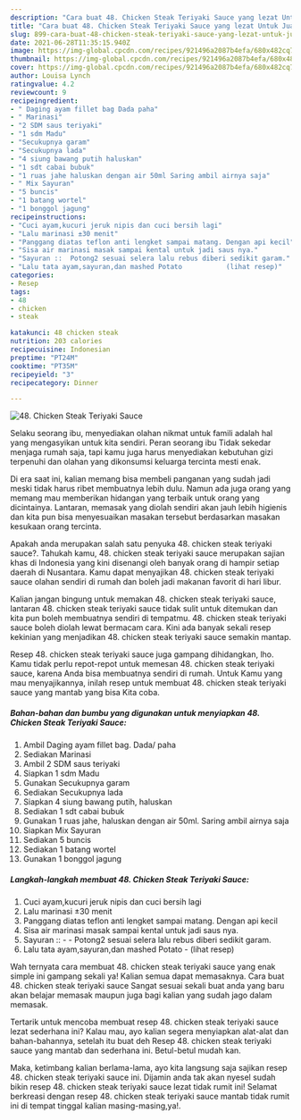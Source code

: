 ```yaml
---
description: "Cara buat 48. Chicken Steak Teriyaki Sauce yang lezat Untuk Jualan"
title: "Cara buat 48. Chicken Steak Teriyaki Sauce yang lezat Untuk Jualan"
slug: 899-cara-buat-48-chicken-steak-teriyaki-sauce-yang-lezat-untuk-jualan
date: 2021-06-28T11:35:15.940Z
image: https://img-global.cpcdn.com/recipes/921496a2087b4efa/680x482cq70/48-chicken-steak-teriyaki-sauce-foto-resep-utama.jpg
thumbnail: https://img-global.cpcdn.com/recipes/921496a2087b4efa/680x482cq70/48-chicken-steak-teriyaki-sauce-foto-resep-utama.jpg
cover: https://img-global.cpcdn.com/recipes/921496a2087b4efa/680x482cq70/48-chicken-steak-teriyaki-sauce-foto-resep-utama.jpg
author: Louisa Lynch
ratingvalue: 4.2
reviewcount: 9
recipeingredient:
- " Daging ayam fillet bag Dada paha"
- " Marinasi"
- "2 SDM saus teriyaki"
- "1 sdm Madu"
- "Secukupnya garam"
- "Secukupnya lada"
- "4 siung bawang putih haluskan"
- "1 sdt cabai bubuk"
- "1 ruas jahe haluskan dengan air 50ml Saring ambil airnya saja"
- " Mix Sayuran"
- "5 buncis"
- "1 batang wortel"
- "1 bonggol jagung"
recipeinstructions:
- "Cuci ayam,kucuri jeruk nipis dan cuci bersih lagi"
- "Lalu marinasi ±30 menit"
- "Panggang diatas teflon anti lengket sampai matang. Dengan api kecil"
- "Sisa air marinasi masak sampai kental untuk jadi saus nya."
- "Sayuran ::  Potong2 sesuai selera lalu rebus diberi sedikit garam."
- "Lalu tata ayam,sayuran,dan mashed Potato           (lihat resep)"
categories:
- Resep
tags:
- 48
- chicken
- steak

katakunci: 48 chicken steak 
nutrition: 203 calories
recipecuisine: Indonesian
preptime: "PT24M"
cooktime: "PT35M"
recipeyield: "3"
recipecategory: Dinner

---
```



![48. Chicken Steak Teriyaki Sauce](https://img-global.cpcdn.com/recipes/921496a2087b4efa/680x482cq70/48-chicken-steak-teriyaki-sauce-foto-resep-utama.jpg)

Selaku seorang ibu, menyediakan olahan nikmat untuk famili adalah hal yang mengasyikan untuk kita sendiri. Peran seorang ibu Tidak sekedar menjaga rumah saja, tapi kamu juga harus menyediakan kebutuhan gizi terpenuhi dan olahan yang dikonsumsi keluarga tercinta mesti enak.

Di era  saat ini, kalian memang bisa membeli panganan yang sudah jadi meski tidak harus ribet membuatnya lebih dulu. Namun ada juga orang yang memang mau memberikan hidangan yang terbaik untuk orang yang dicintainya. Lantaran, memasak yang diolah sendiri akan jauh lebih higienis dan kita pun bisa menyesuaikan masakan tersebut berdasarkan masakan kesukaan orang tercinta. 



Apakah anda merupakan salah satu penyuka 48. chicken steak teriyaki sauce?. Tahukah kamu, 48. chicken steak teriyaki sauce merupakan sajian khas di Indonesia yang kini disenangi oleh banyak orang di hampir setiap daerah di Nusantara. Kamu dapat menyajikan 48. chicken steak teriyaki sauce olahan sendiri di rumah dan boleh jadi makanan favorit di hari libur.

Kalian jangan bingung untuk memakan 48. chicken steak teriyaki sauce, lantaran 48. chicken steak teriyaki sauce tidak sulit untuk ditemukan dan kita pun boleh membuatnya sendiri di tempatmu. 48. chicken steak teriyaki sauce boleh diolah lewat bermacam cara. Kini ada banyak sekali resep kekinian yang menjadikan 48. chicken steak teriyaki sauce semakin mantap.

Resep 48. chicken steak teriyaki sauce juga gampang dihidangkan, lho. Kamu tidak perlu repot-repot untuk memesan 48. chicken steak teriyaki sauce, karena Anda bisa membuatnya sendiri di rumah. Untuk Kamu yang mau menyajikannya, inilah resep untuk membuat 48. chicken steak teriyaki sauce yang mantab yang bisa Kita coba.

<!--inarticleads1-->

##### Bahan-bahan dan bumbu yang digunakan untuk menyiapkan 48. Chicken Steak Teriyaki Sauce:

1. Ambil  Daging ayam fillet bag. Dada/ paha
1. Sediakan  Marinasi
1. Ambil 2 SDM saus teriyaki
1. Siapkan 1 sdm Madu
1. Gunakan Secukupnya garam
1. Sediakan Secukupnya lada
1. Siapkan 4 siung bawang putih, haluskan
1. Sediakan 1 sdt cabai bubuk
1. Gunakan 1 ruas jahe, haluskan dengan air 50ml. Saring ambil airnya saja
1. Siapkan  Mix Sayuran
1. Sediakan 5 buncis
1. Sediakan 1 batang wortel
1. Gunakan 1 bonggol jagung




<!--inarticleads2-->

##### Langkah-langkah membuat 48. Chicken Steak Teriyaki Sauce:

1. Cuci ayam,kucuri jeruk nipis dan cuci bersih lagi
1. Lalu marinasi ±30 menit
1. Panggang diatas teflon anti lengket sampai matang. Dengan api kecil
1. Sisa air marinasi masak sampai kental untuk jadi saus nya.
1. Sayuran :: -  - Potong2 sesuai selera lalu rebus diberi sedikit garam.
1. Lalu tata ayam,sayuran,dan mashed Potato -           (lihat resep)




Wah ternyata cara membuat 48. chicken steak teriyaki sauce yang enak simple ini gampang sekali ya! Kalian semua dapat memasaknya. Cara buat 48. chicken steak teriyaki sauce Sangat sesuai sekali buat anda yang baru akan belajar memasak maupun juga bagi kalian yang sudah jago dalam memasak.

Tertarik untuk mencoba membuat resep 48. chicken steak teriyaki sauce lezat sederhana ini? Kalau mau, ayo kalian segera menyiapkan alat-alat dan bahan-bahannya, setelah itu buat deh Resep 48. chicken steak teriyaki sauce yang mantab dan sederhana ini. Betul-betul mudah kan. 

Maka, ketimbang kalian berlama-lama, ayo kita langsung saja sajikan resep 48. chicken steak teriyaki sauce ini. Dijamin anda tak akan nyesel sudah bikin resep 48. chicken steak teriyaki sauce lezat tidak rumit ini! Selamat berkreasi dengan resep 48. chicken steak teriyaki sauce mantab tidak rumit ini di tempat tinggal kalian masing-masing,ya!.

